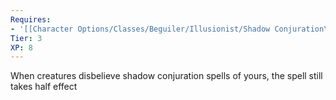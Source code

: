 ```yaml
---
Requires:
- '[[Character Options/Classes/Beguiler/Illusionist/Shadow Conjuration\|Shadow Conjuration]]'
Tier: 3
XP: 8
---
```


When creatures disbelieve shadow conjuration spells of yours, the spell still takes half effect
